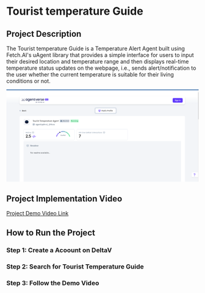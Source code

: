 # Tourist temperature Guide

## Project Description

The Tourist temperature Guide is a Temperature Alert Agent built using Fetch.AI's uAgent library that provides a simple interface for users to input their desired location and temperature range and then displays real-time temperature status updates on the webpage, i.e., sends alert/notification to the user whether the current temperature is suitable for their living conditions or not.

![Tourist temperature Guide](ss.png)

## Project Implementation Video
[Project Demo Video Link](https://drive.google.com/file/d/16jPVtiC1g7pR4EWLmScDK6jADfvThQMj/view?usp=sharing)

## How to Run the Project

### Step 1: Create a Acoount on DeltaV

### Step 2: Search for Tourist Temperature Guide

### Step 3: Follow the Demo Video 
